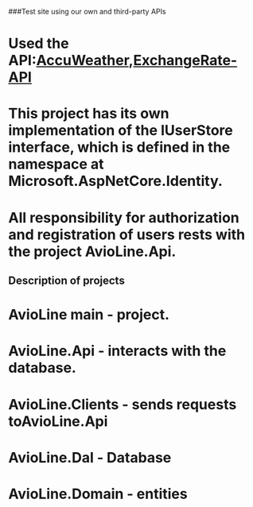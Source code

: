 ###Test site using our own and third-party APIs
# Used the API:[AccuWeather](https://developer.accuweather.com/),[ExchangeRate-API](https://www.exchangerate-api.com/)

# This project has its own implementation of the IUserStore interface, which is defined in the namespace at Microsoft.AspNetCore.Identity.
# All responsibility for authorization and registration of users rests with the project AvioLine.Api.

## Description of projects
# AvioLine main - project.
# AvioLine.Api -  interacts with the database.
# AvioLine.Clients - sends requests toAvioLine.Api
# AvioLine.Dal - Database
# AvioLine.Domain - entities
